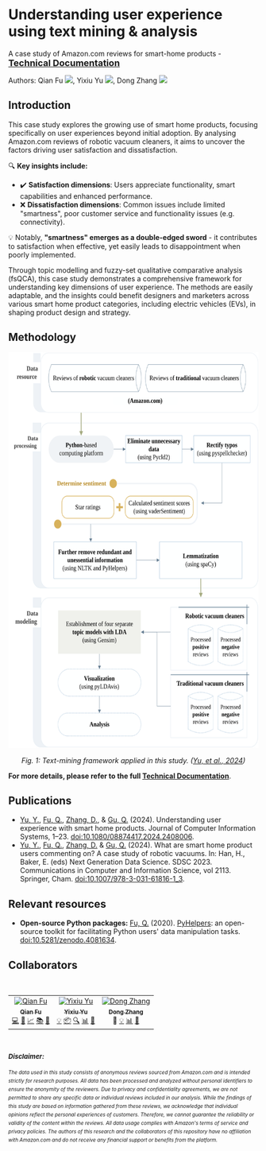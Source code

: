 Understanding user experience using text mining & analysis
==========================================================

A case study of Amazon.com reviews for smart-home products - <span style="font-size: large; ">**[Technical Documentation](https://github.com/mikeqfu/smart-home-product-reviews-analysis/blob/master/docs/build/latex/smart_home_product_reviews_analysis.pdf)**</span>

Authors: Qian Fu [![](https://info.orcid.org/wp-content/uploads/2019/11/orcid_16x16.png)](https://orcid.org/0000-0002-6502-9934), Yixiu Yu [![](https://info.orcid.org/wp-content/uploads/2019/11/orcid_16x16.png)](https://orcid.org/0000-0002-3481-0648), Dong Zhang [![](https://info.orcid.org/wp-content/uploads/2019/11/orcid_16x16.png)](https://orcid.org/0000-0002-0993-207X)


## Introduction

This case study explores the growing use of smart home products, focusing specifically on user experiences beyond initial adoption. By analysing Amazon.com reviews of robotic vacuum cleaners, it aims to uncover the factors driving user satisfaction and dissatisfaction.

🔍 **Key insights include:**

- ✔️ **Satisfaction dimensions**: Users appreciate functionality, smart capabilities and enhanced performance.
- ❌ **Dissatisfaction dimensions**: Common issues include limited "smartness", poor customer service and functionality issues (e.g. connectivity). 

💡 Notably, **"smartness" emerges as a double-edged sword** - it contributes to satisfaction when effective, yet easily leads to disappointment when poorly implemented.

Through topic modelling and fuzzy-set qualitative comparative analysis (fsQCA), this case study demonstrates a comprehensive framework for understanding key dimensions of user experience. The methods are easily adaptable, and the insights could benefit designers and marketers across various smart home product categories, including electric vehicles (EVs), in shaping product design and strategy. 


## Methodology

<!--suppress HtmlDeprecatedAttribute -->
<p align="center">
    <img src="docs/source/_images/methodology/text_mining_framework.svg" width="600" height="796" alt="Text-mining framework applied in this study."/>
</p>
<p align="center">
  <em>Fig. 1: Text-mining framework applied in this study. (<a href="https://doi.org/10.1080/08874417.2024.2408006">Yu, et al., 2024</a>)</em>
</p>

**For more details, please refer to the full [Technical Documentation](https://github.com/mikeqfu/smart-home-product-reviews-analysis/blob/master/docs/build/latex/smart_home_product_reviews_analysis.pdf)**.


## Publications

- [Yu, Y.](https://orcid.org/0000-0002-3481-0648), [Fu, Q.](https://orcid.org/0000-0002-6502-9934), [Zhang, D.](https://orcid.org/0000-0002-0993-207X), & [Gu, Q.](https://orcid.org/0000-0001-6049-4282) (2024). Understanding user experience with smart home products. Journal of Computer Information Systems, 1–23. [doi:10.1080/08874417.2024.2408006](https://doi.org/10.1080/08874417.2024.2408006).
- [Yu, Y.](https://orcid.org/0000-0002-3481-0648), [Fu, Q.](https://orcid.org/0000-0002-6502-9934), [Zhang, D.](https://orcid.org/0000-0002-0993-207X) & [Gu, Q.](https://orcid.org/0000-0001-6049-4282) (2024). What are smart home product users commenting on? A case study of robotic vacuums. In: Han, H., Baker, E. (eds) Next Generation Data Science. SDSC 2023. Communications in Computer and Information Science, vol 2113. Springer, Cham. [doi:10.1007/978-3-031-61816-1_3](https://doi.org/10.1007/978-3-031-61816-1_3).


## Relevant resources

- **Open-source Python packages:** [Fu, Q.](https://research.birmingham.ac.uk/en/persons/qian-fu) (2020). [PyHelpers](https://pypi.org/project/pyhelpers/): an open-source toolkit for facilitating Python users' data manipulation tasks. [doi:10.5281/zenodo.4081634](https://doi.org/10.5281/zenodo.4017438).


## Collaborators

<table>
    <tbody>
        <tr>
            <td align="center">
                <a href="https://github.com/mikeqfu" target="_blank"><img src="https://avatars.githubusercontent.com/u/1729711?v=4?s=100" width="100px;" alt="Qian Fu"/><br><sub><b>Qian Fu</b></sub></a><br>
                <a href="https://github.com/mikeqfu/smart-home-product-reviews-analysis/commits?author=mikeqfu" target="_blank" title="Methodology, Software">💻</a>
                <a href="https://github.com/mikeqfu/smart-home-product-reviews-analysis/tree/master/tests" target="_blank" title="Testing">🧪</a>
                <a href="https://github.com/mikeqfu/smart-home-product-reviews-analysis/tree/master/demos" target="_blank" title="Data Curation, Visualisation">📈</a>
                <a href="https://github.com/mikeqfu/smart-home-product-reviews-analysis/blob/master/docs/build/latex/smart_home_product_reviews_analysis.pdf" target="_blank" title="Documentation">📚</a>
                <a href="https://doi.org/10.1080/08874417.2024.2408006" target="_blank" title="Writing - Review & Editing">📝</a>
            </td>
            &ensp;
            <td align="center">
                <a href="https://github.com/ashleyashley2022" target="_blank"><img src="https://avatars.githubusercontent.com/u/96884205?v=4?s=100" width="100px;" alt="Yixiu Yu"/><br><sub><b>Yixiu Yu</b></sub></a><br>
                <a href="https://orcid.org/0000-0002-3481-0648" target="_blank" title="Conceptualization & Methodology">💡</a>
                <a href="https://github.com/mikeqfu/smart-home-product-reviews-analysis/tree/master/demos" title="Resources, Data Curation">📦</a>
                <a href="https://github.com/mikeqfu/smart-home-product-reviews-analysis/tree/master/src/modeller" target="_blank" title="Investigation">🔍</a>
                <a href="https://github.com/mikeqfu/smart-home-product-reviews-analysis/tree/master/src/analyser" target="_blank" title="Validation, Formal analysis">📊</a>
                <a href="https://doi.org/10.1080/08874417.2024.2408006" target="_blank" title="Writing - Original Draft, Writing - Review & Editing">📝</a>
            </td>
            &ensp;
            <td align="center">
                <a href="https://github.com/danbaidong" target="_blank"><img src="https://avatars.githubusercontent.com/u/4456514?v=4?s=100" width="100px;" alt="Dong Zhang"/><br><sub><b>Dong Zhang</b></sub></a><br>
                <a title="Initiation">🌱</a>
                <a href="https://orcid.org/0000-0002-0993-207X" target="_blank" title="Conceptualization & Methodology">💡</a>
                <a href="https://github.com/mikeqfu/smart-home-product-reviews-analysis/tree/master/src/analyser" target="_blank" title="Validation, Formal analysis">📊</a>
                <a href="https://doi.org/10.1080/08874417.2024.2408006" target="_blank" title="Writing - Review & Editing">📝</a>
            </td>
        </tr>
    </tbody>
</table>
<br>

<span style="font-size: small;font-weight:bold">**_Disclaimer:_**</span>

<em><span style="font-size: x-small; ">The data used in this study consists of anonymous reviews sourced from Amazon.com and is intended strictly for research purposes. All data has been processed and analyzed without personal identifiers to ensure the anonymity of the reviewers. Due to privacy and confidentiality agreements, we are not permitted to share any specific data or individual reviews included in our analysis. While the findings of this study are based on information gathered from these reviews, we acknowledge that individual opinions reflect the personal experiences of customers. Therefore, we cannot guarantee the reliability or validity of the content within the reviews. All data usage complies with Amazon's terms of service and privacy policies. The authors of this research and the collaborators of this repository have no affiliation with Amazon.com and do not receive any financial support or benefits from the platform.</span></em>

